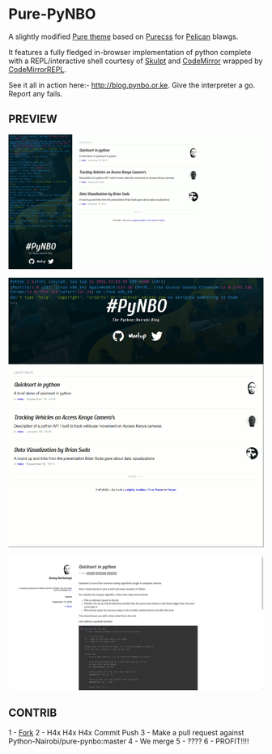 Pure-PyNBO
====

A slightly modified [Pure theme](https://github.com/PurePelicanTheme/pure) based on [Purecss](http:purecss.io) for [Pelican](http://docs.getpelican.com/) blawgs.

It features a fully fledged in-browser implementation of python complete with a REPL/interactive shell courtesy of [Skulpt](http://www.skulpt.org/) and [CodeMirror](https://codemirror.net/) wrapped by [CodeMirrorREPL](https://github.com/aaditmshah/codemirror-repl).

See it all in action here:- <http://blog.pynbo.or.ke>. Give the interpreter a go. Report any fails.

## PREVIEW

![Index](img/index.png)

![Responsive](img/responsive.png)

![Article](img/article.png)

## CONTRIB

1 - [Fork](Python-Nairobi/pure-pynbo#fork-destination-box)
2 - H4x H4x H4x Commit Push
3 - Make a pull request against Python-Nairobi/pure-pynbo:master
4 - We merge
5 - ????
6 - PROFIT!!!!
